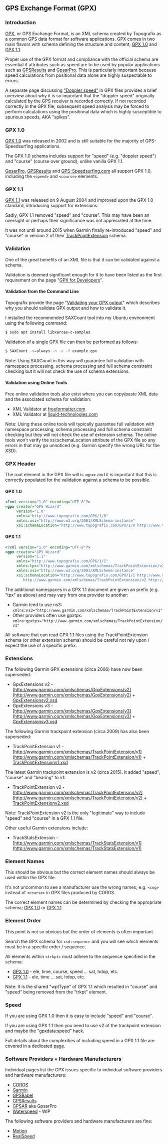 ## GPS Exchange Format (GPX)

### Introduction

[GPX](https://www.topografix.com/gpx.asp), or GPS Exchange Format, is an XML schema created by Topografix as a common GPS data format for software applications. GPX comes in two main flavors with schema defining the structure and content; [GPX 1.0](https://www.topografix.com/GPX/1/0/gpx.xsd) and [GPX 1.1](https://www.topografix.com/GPX/1/1/gpx.xsd).

Proper use of the GPX format and compliance with the official schema are essential if attributes such as speed are to be used by popular applications such as [GPSResults](https://www.gps-speed.com/) and [GpsarPro](http://www.gpsactionreplay.com/). This is particularly important because speed calculations from positional data alone are highly suspectable to errors.

A separate page discussing ["Doppler speed"](speed.md) in GPX files provides a brief overview about why it is so important that the "doppler speed" originally calculated by the GPS receiver is recorded correctly. If not recorded correctly in the GPX file, subsequent speed analysis may be forced to perform calculations using the positional data which is highly susceptible to spurious speeds, AKA "spikes".



### GPX 1.0

[GPX 1.0](https://www.topografix.com/GPX/1/0/gpx.xsd) was released in 2002 and is still suitable for the majority of GPS-Speedsurfing applications.

The GPX 1.0 schema includes support for "speed" (e.g. "doppler speed") and "course" (course over ground), unlike vanilla GPX 1.1.

[GpsarPro](http://www.gpsactionreplay.com/), [GPSResults](https://www.gps-speed.com/) and [GPS-Speedsurfing.com](https://www.gps-speedsurfing.com/) all support GPX 1.0, including the `<speed>` and `<course>` elements.



### GPX 1.1

[GPX 1.1](https://www.topografix.com/GPX/1/1/gpx.xsd) was released on 9 August 2004 and improved upon the GPX 1.0 standard, introducing support for extensions.

Sadly, GPX 1.1 removed "speed" and "course". This may have been an oversight or perhaps their significance was not appreciated at the time.

It was not until around 2015 when Garmin finally re-introduced "speed" and "course" in version 2 of their [TrackPointExtension](https://www8.garmin.com/xmlschemas/TrackPointExtensionv2.xsd) schema.



### Validation

One of the great benefits of an XML file is that it can be validated against a schema.

Validation is deemed significant enough for it to have been listed as the first requirement on the page "[GPX for Developers](https://www.topografix.com/gpx_for_developers.asp)".

#### Validation from the Command Line

Topografix provide the page "[Validating your GPX output](https://www.topografix.com/gpx_validation.asp)" which describes why you should validate GPX output and how to validate it.

I installed the recommended SAXCount tool into my Ubuntu environment using the following command:

```sh
$ sudo apt install libxerces-c-samples
```

Validation of a single GPX file can then be performed as follows:

```sh
$ SAXCount -v=always -n -s -f example.gpx
```

Note: Using SAXCount in this way will guarantee full validation with namespace processing, schema processing and full schema constraint checking but it will not check the use of schema extensions.

#### Validation using Online Tools

Free online validation tools also exist where you can copy/paste XML data and the associated schema for validation:

- XML Validator at [freeformatter.com](https://www.freeformatter.com/xml-validator-xsd.html)
- XML Validator at [liquid-technologies.com](https://www.liquid-technologies.com/online-xsd-validator)

Note: Using these online tools will typically guarantee full validation with namespace processing, schema processing and full schema constraint checking but they will not check the use of extension schema. The online tools won't verify the xsi:schemaLocation attribute of the GPX file so any errors in that may go unnoticed (e.g. Garmin specify the wrong URL for the XSD).



### GPX Header

The root element in the GPX file will is `<gpx>` and it is important that this is correctly populated for the validation against a schema to be possible.

#### GPX 1.0

```xml
<?xml version="1.0" encoding="UTF-8"?>
<gpx creator="GPS Wizard"
     version="1.0"
     xmlns="http://www.topografix.com/GPX/1/0"
     xmlns:xsi="http://www.w3.org/2001/XMLSchema-instance"
     xsi:schemaLocation="http://www.topografix.com/GPX/1/0 http://www.topografix.com/GPX/1/0/gpx.xsd">
```

#### GPX 1.1

```xml
<?xml version="1.0" encoding="UTF-8"?>
<gpx creator="GPS Wizard"
     version="1.1"
     xmlns="http://www.topografix.com/GPX/1/1"
     xmlns:tpx="http://www.garmin.com/xmlschemas/TrackPointExtension/v2"
     xmlns:xsi="http://www.w3.org/2001/XMLSchema-instance"
     xsi:schemaLocation="http://www.topografix.com/GPX/1/1 http://www.topografix.com/GPX/1/1/gpx.xsd
        http://www.garmin.com/xmlschemas/TrackPointExtension/v2 http://www.garmin.com/xmlschemas/TrackPointExtensionv2.xsd">
```

The additional namespaces in a GPX 1.1 document are given an prefix (e.g. "tpx" as above) and may vary from one provider to another:

- Garmin tend to use ns3: `xmlns:ns3="http://www.garmin.com/xmlschemas/TrackPointExtension/v1"`
- Other providers often use gpxtpx: `xmlns:gpxtpx="http://www.garmin.com/xmlschemas/TrackPointExtension/v1"`

All software that can read GPX 1.1 files using the TrackPointExtension schema (or other extension schema) should be careful not rely upon / expect the use of a specific prefix.



### Extensions

The following Garmin GPX extensions (circa 2006) have now been superseded:

- GpxExtensions v2 - [http://www.garmin.com/xmlschemas/GpxExtensions/v2](http://www.garmin.com/xmlschemas/GpxExtensions/v2) + [GpxExtensionsv2.xsd](https://www8.garmin.com/xmlschemas/GpxExtensionsv2.xsd)
- GpxExtensions v3 - [http://www.garmin.com/xmlschemas/GpxExtensions/v3](http://www.garmin.com/xmlschemas/GpxExtensions/v3) + [GpxExtensionsv3.xsd](https://www8.garmin.com/xmlschemas/GpxExtensionsv3.xsd)

The following Garmin trackpoint extension (circa 2009) has also been superseded:

- TrackPointExtension v1 - [http://www.garmin.com/xmlschemas/TrackPointExtension/v1](http://www.garmin.com/xmlschemas/TrackPointExtension/v1) +  [TrackPointExtensionv1.xsd](https://www8.garmin.com/xmlschemas/TrackPointExtensionv1.xsd)

The latest Garmin trackpoint extension is v2 (circa 2015). It added "speed", "course" and "bearing" to v1:

- TrackPointExtension v2 - [http://www.garmin.com/xmlschemas/TrackPointExtension/v2](http://www.garmin.com/xmlschemas/TrackPointExtension/v2) + [TrackPointExtensionv2.xsd](https://www8.garmin.com/xmlschemas/TrackPointExtensionv2.xsd)

Note: TrackPointExtension v2 is the only "legitimate" way to include "speed" and "course" in a GPX 1.1 file.

Other useful Garmin extensions include:

- TrackStatsExtension - [http://www.garmin.com/xmlschemas/TrackStatsExtension/v1](http://www.garmin.com/xmlschemas/TrackStatsExtension/v1)



### Element Names

This should be obvious but the correct element names should always be used within the GPX file.

It's not uncommon to see a manufacturer use the wrong names; e.g. `<cog>` instead of `<course>` in GPX files produced by COROS.

The correct element names can be determined by checking the appropriate schema; [GPX 1.0](https://www.topografix.com/GPX/1/0/gpx.xsd) or [GPX 1.1](https://www.topografix.com/GPX/1/1/gpx.xsd)



### Element Order

This point is not so obvious but the order of elements is often important.

Search the GPX schema for `xsd:sequence` and you will see which elements must be in a specific order / sequence.

All elements within `<trkpt>` must adhere to the sequence specified in the schema:

- [GPX 1.0](https://www.topografix.com/GPX/1/0/gpx.xsd) - ele, time, course, speed ... sat, hdop, etc.
- [GPX 1.1](https://www.topografix.com/GPX/1/1/gpx.xsd) - ele, time ... sat, hdop, etc.

Note: It is the shared "wptType" of GPX 1.1 which resulted in "course" and "speed" being removed from the "trkpt" element.



### Speed

If you are using GPX 1.0 then it is easy to include "speed" and "course".

If you are using GPX 1.1 then you need to use v2 of the trackpoint extension and maybe the "gpxdata:speed" hack.

Full details about the complexities of including speed in a GPX 1.1 file are covered in a dedicated [page](speed.md).



### Software Providers + Hardware Manufacturers

Individual pages list the GPX issues specific to individual software providers and hardware manufacturers:

- [COROS](issues/coros.md)
- [Garmin](issues/garmin.md)
- [GPSBabel](issues/gpsbabel.md)
- [GPSResults](issues/gpsresults.md)
- [GPSAR](issues/gpsar.md) aka GpsarPro
- [Waterspeed](issues/waterspeed.md) - WIP



The following software providers and hardware manufacturers are fine:

- [Motion](issues/motion.md)
- [RealSpeed](issues/realspeed.md)
